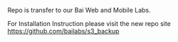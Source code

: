

Repo is transfer to our Bai Web and Mobile Labs.

For Installation Instruction please visit the new repo site https://github.com/bailabs/s3_backup
